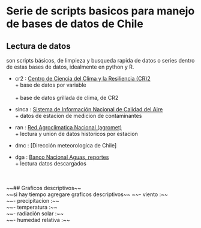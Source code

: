 
# Serie de scripts basicos para manejo de bases de datos de Chile

## Lectura de datos
son scripts básicos, de limpieza y busqueda rapida de datos o series dentro de
estas bases de datos, idealmente en python y R.<br/>


* cr2     : [Centro de Ciencia del Clima y la Resiliencia (CR)2](http://www.cr2.cl)
           <br>+ base de datos por variable<br/>
           <br>+ base de datos grillada de clima, de CR2<br/>

* sinca   : [Sistema de Información Nacional de Calidad del Aire](https://sinca.mma.gob.cl/)
           <br>+ datos de estacion de medicion de contaminantes<br/>

* ran     : [Red Agroclimatica Nacional (agromet)](http://www.agromet.cl)
           <br>+ lectura y union de datos historicos por estacion<br/>

* dmc     : [Dirección meteorologica de Chile]

* dga     : [Banco Nacional Aguas, reportes](http://snia.dga.cl/BNAConsultas/reportes)
           <br>+ lectura datos descargados<br/>

<br/>
<br/>
~~## Graficos descriptivos~~<br/>
~~si hay tiempo agregare graficos descriptivos~~
~~- viento            :~~<br/>
~~- precipitacion     :~~<br/>
~~- temperatura       :~~<br/>
~~- radiación solar   :~~<br/>
~~- humedad relativa  :~~<br/>
